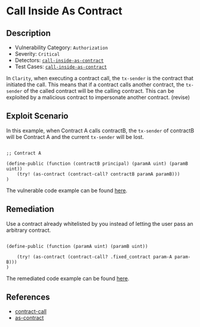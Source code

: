 # Call Inside As Contract
## Description
- Vulnerability Category: `Authorization`
- Severity: `Critical`
- Detectors: [`call-inside-as-contract`](https://github.com/CoinFabrik/stacy/blob/main/stacks_analyzer/detectors/CallInsideAsContract.py)
- Test Cases: [`call-inside-as-contract`](https://github.com/CoinFabrik/stacy/tree/main/tests/call_inside_as_contract)

In `Clarity`, when executing a contract call, the `tx-sender` is the contract that initiated the call. This means that if a contract calls another contract, the `tx-sender` of the called contract will be the calling contract. This can be exploited by a malicious contract to impersonate another contract. (revise)

## Exploit Scenario

In this example, when Contract A calls contractB, the `tx-sender` of contractB will be Contract A and the current `tx-sender` will be lost. 

```clarity

;; Contract A

(define-public (function (contractB principal) (paramA uint) (paramB uint))
    (try! (as-contract (contract-call? contractB paramA paramB)))
)

```

The vulnerable code example can be found [here]().

## Remediation

Use a contract already whitelisted by you instead of letting the user pass an arbitrary contract.

```clarity

(define-public (function (paramA uint) (paramB uint))

	(try! (as-contract (contract-call? .fixed_contract param-A param-B)))
)

```

The remediated code example can be found [here]().


## References
- [contract-call](https://docs.stacks.co/clarity/functions#contract-call)
- [as-contract](https://docs.stacks.co/clarity/functions#as-contract)

